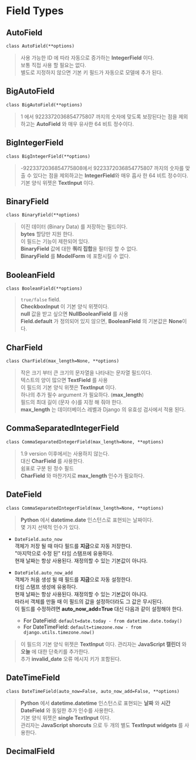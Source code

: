 # Field Types

## AutoField

`class AutoField(**options)`
> 사용 가능한 ID 에 따라 자동으로 증가하는 **IntegerField** 이다.  
> 보통 직접 사용 할 필요는 없다.  
> 별도로 지정하지 않으면 기본 키 필드가 자동으로 모델에 추가 된다.  

## BigAutoField

`class BigAutoField(**options)`
> 1 에서 9223372036854775807 까지의 숫자에 맞도록 보장된다는 점을 제외 하고는 **AutoField** 와 매우 유사한 64 비트 정수이다.  

## BigIntegerField

`class BigIntegerField(**options)`
> -9223372036854775808에서 9223372036854775807 까지의 숫자를 맞출 수 있다는 점을 제외하고는 **IntegerField**와 매우 흡사 한 64 비트 정수이다.  
> 기본 양식 위젯은 **TextInput** 이다.  

## BinaryField

`class BinaryField(**options)`
> 이진 데이터 (Binary Data) 를 저장하는 필드이다.  
>**bytes** 할당만 지원 한다.  
> 이 필드는 기능이 제한되어 있다.  
> **BinaryField** 값에 대한 **쿼리 집합**을 필터링 할 수 없다.  
> **BinaryField** 를 **ModelForm** 에 포함시킬 수 없다.  

## BooleanField

`class BooleanField(**options)`
> `true/false` field.  
> **CheckboxInput** 이 기본 양식 위젯이다.  
> **null** 값을 받고 싶으면 **NullBooleanField** 를 사용  
> **Field.default** 가 정의되어 있지 않으면,  **BooleanField** 의 기본값은 **None**이다.  

## CharField

`class CharField(max_length=None, **options)`
> 작은 크기 부터 큰 크기의 문자열을 나타내는 문자열 필드이다.  
> 텍스트의 양이 많으면 **TextField** 를 사용  
> 이 필드의 기본 양식 위젯은 **TextInput** 이다.   
> 하나의 추가 필수 argument 가 필요하다. (**max_length**)  
> 필드의 최대 길이 (문자 수)를 지정 해 줘야 한다.  
> **max_length** 는 데이터베이스 레벨과 Django 의 유효성 검사에서 적용 된다.  

## CommaSeparatedIntegerField

`class CommaSeparatedIntegerField(max_length=None, **options)`
> 1.9 version 이후에서는 사용하지 않는다.  
> 대신 **CharField** 를 사용한다.  
> 쉼표로 구분 된 정수 필드  
> **CharField** 와 마찬가지로 **max_length** 인수가 필요하다.  

## DateField

`class CommaSeparatedIntegerField(max_length=None, **options)`
> **Python** 에서 **datetime.date** 인스턴스로 표현되는 날짜이다.  
> 몇 가지 선택적 인수가 있다.  
 
* `DateField.auto_now`  
객체가 저장 될 때 마다 필드를 **지금**으로 자동 저장한다.  
"마지막으로 수정 된" 타임 스탬프에 유용하다.  
현재 날짜는 항상 사용된다. 재정의할 수 있는 기본값이 아니다.  

* `DateField.auto_now_add`  
객체가 처음 생성 될 때 필드를 **지금**으로 자동 설정한다.  
타임 스탬프 생성에 유용하다.  
현재 날짜는 항상 사용된다. 재정의할 수 있는 기본값이 아니다.  
따라서 객체를 만들 때 이 필드의 값을 설정하더라도 그 값은 무시된다.  
이 필드를 수정하려면 **auto_now_add=True** 대신 다음과 같이 설정해야 한다.  
	* For DateField: `default=date.today - from datetime.date.today()`
	* For DateTimeField: `default=timezone.now - from django.utils.timezone.now()`  

> 이 필드의 기본 양식 위젯은 **TextInput** 이다. 
> 관리자는 **JavaScript 캘린더** 와 **오늘** 에 대한 단축키를 추가한다.  
> 추가 **invalid_date** 오류 메시지 키가 포함된다.  

## DateTimeField

`class DateTimeField(auto_now=False, auto_now_add=False, **options)`
> **Python** 에서 **datetime.datetime** 인스턴스로 표현되는 **날짜** 와 **시간**  
> **DateField** 와 동일한 추가 인수를 사용한다.  
> 기본 양식 위젯은 **single TextInput** 이다.  
> 관리자는 **JavaScript shorcuts** 으로 두 개의 별도 **TextInput widgets** 를 사용한다.  

## DecimalField



